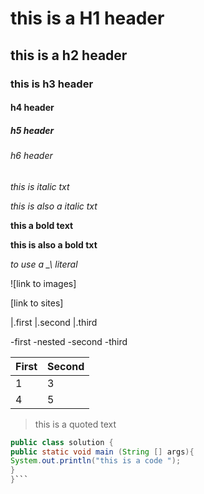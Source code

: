 #  this is a H1 header 
## this is a h2 header 
### this is h3 header 
#### h4 header
##### h5 header 
###### h6 header 
_this is italic txt_


*this is also a italic txt*

__this a bold text__

**this is also a bold txt**

_to use a \_\ literal_


![link to images]


[link to sites]

|.first
|.second 
|.third 

-first 
  -nested
-second 
-third

First|Second 
-|- 
1|3
4|5 

>this is a quoted text 

```java
public class solution {
public static void main (String [] args){
System.out.println("this is a code ");
}
}```
